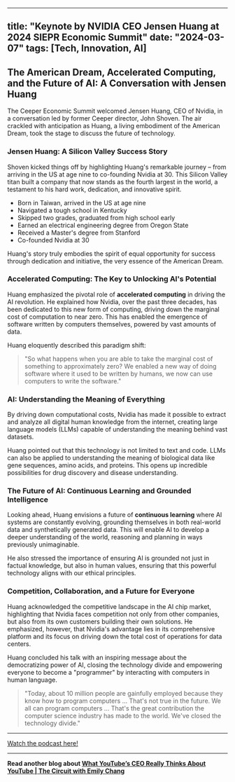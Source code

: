
---
title: "Keynote by NVIDIA CEO Jensen Huang at 2024 SIEPR Economic Summit"
date: "2024-03-07"
tags: [Tech, Innovation, AI]
---

## The American Dream, Accelerated Computing, and the Future of AI: A Conversation with Jensen Huang

The Ceeper Economic Summit welcomed Jensen Huang, CEO of Nvidia, in a conversation led by former Ceeper director, John Shoven. The air crackled with anticipation as Huang, a living embodiment of the American Dream, took the stage to discuss the future of technology. 

### Jensen Huang: A Silicon Valley Success Story

Shoven kicked things off by highlighting Huang's remarkable journey – from arriving in the US at age nine to co-founding Nvidia at 30. This Silicon Valley titan built a company that now stands as the fourth largest in the world, a testament to his hard work, dedication, and innovative spirit.

* Born in Taiwan, arrived in the US at age nine
* Navigated a tough school in Kentucky
* Skipped two grades, graduated from high school early
* Earned an electrical engineering degree from Oregon State
* Received a Master's degree from Stanford
* Co-founded Nvidia at 30

Huang's story truly embodies the spirit of equal opportunity for success through dedication and initiative, the very essence of the American Dream.

### Accelerated Computing: The Key to Unlocking AI's Potential

Huang emphasized the pivotal role of **accelerated computing** in driving the AI revolution. He explained how Nvidia, over the past three decades, has been dedicated to this new form of computing, driving down the marginal cost of computation to near zero. This has enabled the emergence of software written by computers themselves, powered by vast amounts of data.

Huang eloquently described this paradigm shift: 

> "So what happens when you are able to take the marginal cost of something to approximately zero? We enabled a new way of doing software where it used to be written by humans, we now can use computers to write the software."

### AI: Understanding the Meaning of Everything

By driving down computational costs, Nvidia has made it possible to extract and analyze all digital human knowledge from the internet, creating large language models (LLMs) capable of understanding the meaning behind vast datasets. 

Huang pointed out that this technology is not limited to text and code. LLMs can also be applied to understanding the meaning of biological data like gene sequences, amino acids, and proteins. This opens up incredible possibilities for drug discovery and disease understanding.

### The Future of AI: Continuous Learning and Grounded Intelligence

Looking ahead, Huang envisions a future of **continuous learning** where AI systems are constantly evolving, grounding themselves in both real-world data and synthetically generated data. This will enable AI to develop a deeper understanding of the world, reasoning and planning in ways previously unimaginable.

He also stressed the importance of ensuring AI is grounded not just in factual knowledge, but also in human values, ensuring that this powerful technology aligns with our ethical principles. 

### Competition, Collaboration, and a Future for Everyone

Huang acknowledged the competitive landscape in the AI chip market, highlighting that Nvidia faces competition not only from other companies, but also from its own customers building their own solutions.  He emphasized, however, that Nvidia's advantage lies in its comprehensive platform and its focus on driving down the total cost of operations for data centers. 

Huang concluded his talk with an inspiring message about the democratizing power of AI, closing the technology divide and empowering everyone to become a "programmer" by interacting with computers in human language. 

> "Today, about 10 million people are gainfully employed because they know how to program computers ... That's not true in the future. We all can program computers ... That's the great contribution the computer science industry has made to the world. We've closed the technology divide."

---
        




<a href="https://youtube.com/watch?v=cEg8cOx7UZk" target="_blank">Watch the podcast here!</a>


---

**Read another blog about [What YouTube’s CEO Really Thinks About YouTube | The Circuit with Emily Chang](./20240529-nealmohan-bloombergoriginals.md)**
